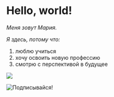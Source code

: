 # Hello, world!

_Меня зовут Мария._

*Я здесь, потому что:*
1. люблю учиться
2. хочу освоить новую профессию
3. смотрю с перспективой в будущее


<img src="file:///C:/Users/gamzi/Downloads/Обои С Цветочным Принтом.jpeg" />

![Подписывайся!](https://github.com/MariaGamzina)
